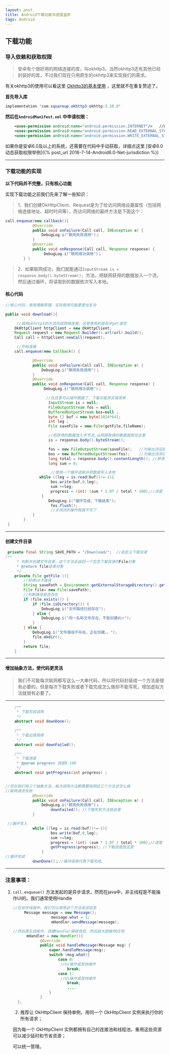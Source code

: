 ```yaml
---
layout: post
title: Android下载功能与进度监听
tags: Android   
---
```


## 下载功能

### 导入依赖和获取权限



> 安卓有个很好用的网络连接的库，叫okhttp3。当然okhttp3还有其他已经封装好的库，不过我们现在只用原生的okhttp3来实现我们的需求。

有关okhttp3的使用可以看这里  [Okhttp3的基本使用](./okhttp)  ，这里就不在重复赘述了。

**首先导入库**

~~~java
implementation 'com.squareup.okhttp3:okhttp:3.10.0'
~~~

**然后在`AndroidManifest.xml` 中申请权限：**

~~~xml
	<uses-permission android:name="android.permission.INTERNET"/>	//网络权限
    <uses-permission android:name="android.permission.READ_EXTERNAL_STORAGE"/>	//读取文件权限
    <uses-permission android:name="android.permission.WRITE_EXTERNAL_STORAGE"/>	//写入文件权限
~~~

如果你是安卓6.0及以上的系统，还需要在代码中手动获取，详细点这里 [安卓6.0动态获取权限举例]({% post_url 2018-7-14-Android6.0-Net-jurisdiction %})

---



### 下载功能的实现

**以下代码并不完整，只有核心功能**

实现下载功能之前我们先来了解一些知识：



> 1、我们创建OkHttpClient、Request是为了给访问网络设置属性（包括网络连接地址、超时时间等），而访问网络的最终方法是下面这个：



~~~java
call.enqueue(new callback(){
         	@Override
            public void onFailure(Call call, IOException e) {
                DebugLog.i("联网失败调用")；
            }
            @Override
            public void onResponse(Call call, Response response) {
                 DebugLog.i("联网成功调用")；
		} )
~~~

> 2、如果联网成功，我们就能通过`InputStream is = response.body().byteStream(); `方法，把联网获得的数据放入一个流，然后通过循环，将读取到的数据依次写入本地。

#### **核心代码**

```java
//核心代码，用来理解原理，实际使用可能要更加复杂

public void download(){

     //调用okhttp3的方法完成网络连接，这里使用的是异步get请求
	OkHttpClient httpClient = new OkHttpClient;
    Request request = new Request.Builder().url(url).build();
    Call call = httpClient.newCall(request);

     //开始连接
    call.enqueue(new Callback() {

         	@Override
            public void onFailure(Call call, IOException e) {
                DebugLog.i("联网失败调用")；
            }
            @Override
            public void onResponse(Call call, Response response) {
                 DebugLog.i("联网成功调用")；

                  //在这里可以操作数据了，下载功能其实很简单
                   InputStream is = null;
                   FileOutputStream fos = null;
                   BufferedOutputStream bos=null ;
                   byte [] buf = new byte[1024*64];
                   int leg ;
                   File saveFile = new File(getFile,fileName);

                   //把获得的数据放入字节流,从网络取得的数据就放在这里
                   is = response.body().byteStream();

                   fos = new FileOutputStream(saveFile);   //为输出流设置路径(saveFile)
                   bos = new BufferedOutputStream(fos);    //为输出流添加缓冲流（加速）
                   long total = response.body().contentLength(); //获得文件长度
                   long sum = 0;

                    //使用一个循环读取并把数据写入本地
               while ((leg = is.read(buf))!=-1){
                    bos.write(buf,0,leg);
                    sum +=leg;
                    progress = (int) (sum * 1.0f / total * 100);//进度
                }
				   DebugLog.i("循环完成，下载结束");
                    fos.flush();         
               		//关闭流的操作我就不写了
    		}
        }
 }                 
```

---

#### 创建文件目录

~~~java
 private final String SAVE_PATH = "/Download/";  //自定义下载目录
/**
     * 判断并创建文件目录，这个方法会返回一个包含下载目录的File对象
     * @return file目录对象
     */
    private File getFile (){
        //获得sd卡路径
        String savePath = Environment.getExternalStorageDirectory().getPath()+SAVE_PATH;
        File file= new File(savePath);
        //判断路径是否存在
        if (file.exists()) {
            if (file.isDirectory()) {
                DebugLog.i("文件路径已经存在");
            } else {
                DebugLog.i("同一名称文件存在，不能创建dir");
            }
        } else {
            DebugLog.i("文件路径不存在，正在创建。。");
            file.mkdir();
        }
        return file;
    }
~~~



---

#### 增加抽象方法，使代码更灵活

> 我们不可能每次联网都写这么一大串代码，所以将代码封装成一个方法是很有必要的。但是每次下载失败或者下载完成怎么做却不能写死，增加虚拟方法就很有必要了。

---



~~~java
 	/**
     * 下载完成调用
     */
    abstract void downDone();

    /**
     * 下载出错调用
     */
    abstract void downFailed();

    /**
     * 下载进度
     * @param progress 进度0-100
     */
    abstract void getProgress(int progress) ;


//现在我们有三个抽象方法，每次调用方法都需要指明这三个方法该怎么做
//联网请求失败
  	        @Override
            public void onFailure(Call call, IOException e) {
                DebugLog.i("联网失败调用")；
                    downFailed(); //下载失败方法放这里
            }

 //循环写入
 			while ((leg = is.read(buf))!=-1){
                    bos.write(buf,0,leg);
                    sum +=leg;
                    progress = (int) (sum * 1.0f / total * 100);//进度
                	getProgress(progress); //下载进度放这里
                }
//循环完成
			downDone()；//循环结束代表下载完成。
~~~



---

### 注意事项：

1. `call.enqueue()` 方法发起的是异步请求，然而在java中，非主线程是不能操作UI的。我们通常使用Handle

   ~~~java
   //在异步线程中，我们可以使用这个方法发送信息
   		Message message = new Message();
                    message.what = 1;
                    mHandler.sendMessage(message);
   ~~~

   ~~~java
   //然后再主线程中，创建Handler接收信息，然后就大胆操作UI吧
         mHandler = new Handler(){
               @Override
               public void handleMessage(Message msg) {
                   super.handleMessage(msg);
                   switch (msg.what){
                       case 0:
                        //Ui操作或其他操作
                           break;
                       case 1:
                        //Ui操作或其他操作
                           break;
                           ....
                   }
               }
     };
   ~~~

   2.  推荐让 OkHttpClient 保持单例，用同一个 OkHttpClient 实例来执行你的所有请求；

      因为每一个 OkHttpClient 实例都拥有自己的连接池和线程池，重用这些资源可以减少延时和节省资源；

      可以统一管理。
